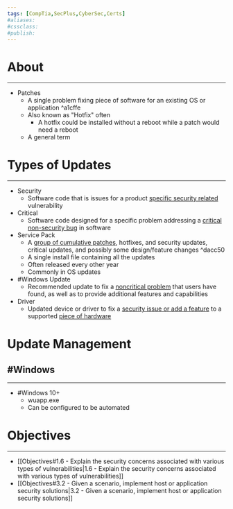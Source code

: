 ```yaml
---
tags: [CompTia,SecPlus,CyberSec,Certs]
#aliases:
#cssclass:
#publish:
---
```


# About
---
- Patches
	- A single problem fixing piece of software for an existing OS or application ^a1cffe
	- Also known as "Hotfix" often
		- A hotfix could be installed without a reboot while a patch would need a reboot
	- A general term

# Types of Updates
---
- Security
	- Software code that is issues for a product <u>specific security related</u> vulnerability
- Critical
	- Software code designed for a specific problem addressing a <u>critical non-security bug</u> in software
- Service Pack
	- A <u>group of cumulative patches</u>, hotfixes, and security updates, critical updates, and possibly some design/feature changes ^dacc50
	- A single install file containing all the updates
	- Often released every other year
	- Commonly in OS updates
- #Windows Update
	- Recommended update to fix a <u>noncritical problem</u> that users have found, as well as to provide additional features and capabilities
- Driver
	- Updated device or driver to fix a <u>security issue or add a feature</u> to a supported <u>piece of hardware</u>

# Update Management

## #Windows
---
- #Windows 10+
	- wuapp.exe
	- Can be configured to be automated

# Objectives
---
- [[Objectives#1.6 - Explain the security concerns associated with various types of vulnerabilities|1.6 - Explain the security concerns associated with various types of vulnerabilities]]
- [[Objectives#3.2 - Given a scenario, implement host or application security solutions|3.2 - Given a scenario, implement host or application security solutions]]